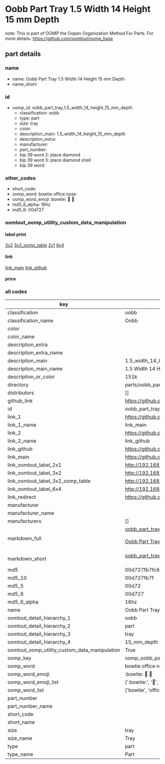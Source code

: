 # Oobb Part Tray 1.5 Width 14 Height 15 mm Depth  

note: This is part of OOMP the Oopen Organization Method For Parts. For more details: https://github.com/oomlout/oomp_base

##  part details
  







### name
* name: Oobb Part Tray 1.5 Width 14 Height 15 mm Depth
* name_short: 
### id
* oomp_id: oobb_part_tray_1.5_width_14_height_15_mm_depth
  * classification: oobb
  * type: part
  * size: tray
  * color: 
  * description_main: 1.5_width_14_height_15_mm_depth
  * description_extra: 
  * manufacturer: 
  * part_number: 
  * bip 39 word 2: place diamond
  * bip 39 word 3: place diamond shell
  * bip 39 word: 

### other_codes
* short_code: 
* oomp_word: bowtie office nose
* oomp_word_emoji :bowtie: :office: :nose:
* md5_6_alpha: 16hz
* md5_6: 00d727






### oomlout_oomp_utility_custom_data_manipulation
#### label print
[3x2](http://192.168.1.245:1112/?label=oomp%2016hz)
[3x2_oomp_table](http://192.168.1.108:1112/?label=oomp%2016hz)
[2x1](http://192.168.1.242:1112/?label=oomp%2016hz)
[6x4](http://192.168.1.55:1112/?label=oomp%2016hz)    

#### link

[link_main](https://github.com/oomlout/oomlout_oomp_version_1_messy/tree/main/parts/oobb_part_tray_1.5_width_14_height_15_mm_depth) [link_github](https://github.com/oomlout/oomlout_oomp_version_1_messy/tree/main/parts/oobb_part_tray_1.5_width_14_height_15_mm_depth)                             

#### price







### all codes 
| key | value |  
| --- | --- |  
| classification | oobb |  
| classification_name | Oobb |  
| color |  |  
| color_name |  |  
| description_extra |  |  
| description_extra_name |  |  
| description_main | 1.5_width_14_height_15_mm_depth |  
| description_main_name | 1.5 Width 14 Height 15 mm Depth |  
| description_or_color | 151k |  
| directory | parts/oobb_part_tray_1.5_width_14_height_15_mm_depth |  
| distributors | [] |  
| github_link | https://github.com/oomlout/oomlout_oomp_part_src/tree/main/parts/oobb_part_tray_1.5_width_14_height_15_mm_depth |  
| id | oobb_part_tray_1.5_width_14_height_15_mm_depth |  
| link_1 | https://github.com/oomlout/oomlout_oomp_version_1_messy/tree/main/parts/oobb_part_tray_1.5_width_14_height_15_mm_depth |  
| link_1_name | link_main |  
| link_2 | https://github.com/oomlout/oomlout_oomp_version_1_messy/tree/main/parts/oobb_part_tray_1.5_width_14_height_15_mm_depth |  
| link_2_name | link_github |  
| link_github | https://github.com/oomlout/oomlout_oomp_version_1_messy/tree/main/parts/oobb_part_tray_1.5_width_14_height_15_mm_depth |  
| link_main | https://github.com/oomlout/oomlout_oomp_version_1_messy/tree/main/parts/oobb_part_tray_1.5_width_14_height_15_mm_depth |  
| link_oomlout_label_2x1 | http://192.168.1.242:1112/?label=oomp%2016hz |  
| link_oomlout_label_3x2 | http://192.168.1.245:1112/?label=oomp%2016hz |  
| link_oomlout_label_3x2_oomp_table | http://192.168.1.108:1112/?label=oomp%2016hz |  
| link_oomlout_label_6x4 | http://192.168.1.55:1112/?label=oomp%2016hz |  
| link_redirect | https://github.com/oomlout/oomlout_oomp_version_1_messy/tree/main/parts/oobb_part_tray_1.5_width_14_height_15_mm_depth |  
| manufacturer |  |  
| manufacturer_name |  |  
| manufacturers | [] |  
| markdown_full | [oobb_part_tray_1.5_width_14_height_15_mm_depth](none)<br>[](none)<br>[Oobb Part Tray 1.5 Width 14 Height 15 Mm Depth](none)<br><br> |  
| markdown_short | [oobb_part_tray_1.5_width_14_height_15_mm_depth](none)<br><br> |  
| md5 | 00d727fb7fc625bf39d0bebd8acf4d2e |  
| md5_10 | 00d727fb7f |  
| md5_5 | 00d72 |  
| md5_6 | 00d727 |  
| md5_6_alpha | 16hz |  
| name | Oobb Part Tray 1.5 Width 14 Height 15 mm Depth |  
| oomlout_detail_hierarchy_1 | oobb |  
| oomlout_detail_hierarchy_2 | part |  
| oomlout_detail_hierarchy_3 | tray |  
| oomlout_detail_hierarchy_4 | 15_mm_depth |  
| oomlout_oomp_utility_custom_data_manipulation | True |  
| oomp_key | oomp_oobb_part_tray_1.5_width_14_height_15_mm_depth |  
| oomp_word | bowtie office nose |  
| oomp_word_emoji | :bowtie: :office: :nose: |  
| oomp_word_emoji_list | [':bowtie:', ':office:', ':nose:'] |  
| oomp_word_list | ['bowtie', 'office', 'nose'] |  
| part_number |  |  
| part_number_name |  |  
| short_code |  |  
| short_name |  |  
| size | tray |  
| size_name | Tray |  
| type | part |  
| type_name | Part |  
